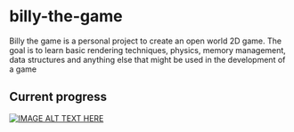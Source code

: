 # billy-the-game
Billy the game is a personal project to create an open world 2D game. 
The goal is to learn basic rendering techniques, physics, memory 
management, data structures and anything else that might be used 
in the development of a game

## Current progress
[![IMAGE ALT TEXT HERE](https://img.youtube.com/vi/6QqkO0qTjuQ/0.jpg)](https://www.youtube.com/watch?v=6QqkO0qTjuQ)
